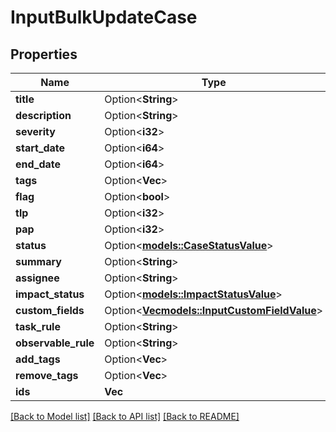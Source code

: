 # InputBulkUpdateCase

## Properties

Name | Type | Description | Notes
------------ | ------------- | ------------- | -------------
**title** | Option<**String**> |  | [optional]
**description** | Option<**String**> |  | [optional]
**severity** | Option<**i32**> |  | [optional]
**start_date** | Option<**i64**> |  | [optional]
**end_date** | Option<**i64**> |  | [optional]
**tags** | Option<**Vec<String>**> |  | [optional]
**flag** | Option<**bool**> |  | [optional]
**tlp** | Option<**i32**> |  | [optional]
**pap** | Option<**i32**> |  | [optional]
**status** | Option<[**models::CaseStatusValue**](CaseStatusValue.md)> |  | [optional]
**summary** | Option<**String**> |  | [optional]
**assignee** | Option<**String**> |  | [optional]
**impact_status** | Option<[**models::ImpactStatusValue**](ImpactStatusValue.md)> |  | [optional]
**custom_fields** | Option<[**Vec<models::InputCustomFieldValue>**](InputCustomFieldValue.md)> |  | [optional]
**task_rule** | Option<**String**> |  | [optional]
**observable_rule** | Option<**String**> |  | [optional]
**add_tags** | Option<**Vec<String>**> |  | [optional]
**remove_tags** | Option<**Vec<String>**> |  | [optional]
**ids** | **Vec<String>** |  | 

[[Back to Model list]](../README.md#documentation-for-models) [[Back to API list]](../README.md#documentation-for-api-endpoints) [[Back to README]](../README.md)


